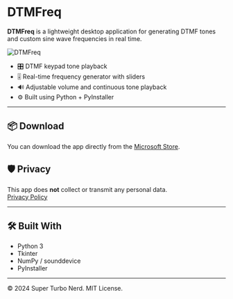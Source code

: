 # DTMFreq

**DTMFreq** is a lightweight desktop application for generating DTMF tones and custom sine wave frequencies in real time.

![DTMFreq](https://dtmfreq.web.app/icon.png)

- 🎛️ DTMF keypad tone playback
- 🎚️ Real-time frequency generator with sliders
- 🔊 Adjustable volume and continuous tone playback
- ⚙️ Built using Python + PyInstaller

---

## 📦 Download

You can download the app directly from the [Microsoft Store](https://apps.microsoft.com/detail/9NV244T5J7PG).

## 🛡️ Privacy

This app does **not** collect or transmit any personal data.  
[Privacy Policy](https://dtmfreq.web.app/privacy)

---

## 🛠️ Built With

- Python 3
- Tkinter
- NumPy / sounddevice
- PyInstaller

---

© 2024 Super Turbo Nerd. MIT License.
